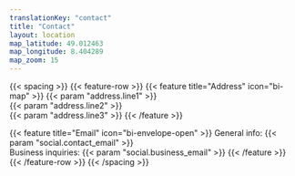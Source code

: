 ```yaml
---
translationKey: "contact"
title: "Contact"
layout: location
map_latitude: 49.012463
map_longitude: 8.404289
map_zoom: 15
---
```


{{< spacing >}}
{{< feature-row >}}
{{< feature title="Address" icon="bi-map" >}}
{{< param "address.line1" >}}  
{{< param "address.line2" >}}  
{{< param "address.line3" >}}
{{< /feature >}}

{{< feature title="Email" icon="bi-envelope-open" >}}
General info: {{< param "social.contact_email" >}}  
Business inquiries: {{< param "social.business_email" >}}
{{< /feature >}}
{{< /feature-row >}}
{{< /spacing >}}
